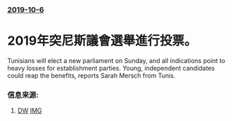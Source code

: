 ### [2019-10-6](/news/2019/10/6/index.md)

##### 
# 2019年突尼斯議會選舉進行投票。 

Tunisians will elect a new parliament on Sunday, and all indications point to heavy losses for establishment parties. Young, independent candidates could reap the benefits, reports Sarah Mersch from Tunis.


### 信息来源:

1. [DW](https://www.dw.com/en/tunisia-election-a-chance-for-political-newcomers/a-50711837) [IMG](https://www.dw.com/image/50683550_304.jpg)
